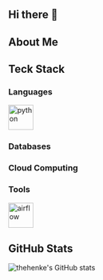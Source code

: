 ## Hi there 👋

<!--
**thehenke/thehenke** is a ✨ _special_ ✨ repository because its `README.md` (this file) appears on your GitHub profile.

Here are some ideas to get you started:

- 🔭 I’m currently working on ...
- 🌱 I’m currently learning ...
- 👯 I’m looking to collaborate on ...
- 🤔 I’m looking for help with ...
- 💬 Ask me about ...
- 📫 How to reach me: ...
- 😄 Pronouns: ...
- ⚡ Fun fact: ...
-->

## About Me
## Teck Stack
### Languages
<img src="https://github.com/gilbarbara/logos/blob/main/logos/python.svg" title= "Python" alt="python" width="50" height="50"/> 

### Databases
### Cloud Computing
### Tools
<img src="https://github.com/gilbarbara/logos/blob/main/logos/airflow-icon.svg" alt="airflow" width="50" height="50"/> 

## GitHub Stats
![thehenke's GitHub stats](https://github-readme-stats.vercel.app/api?username=thehenke&show_icons=true&theme=gotham)